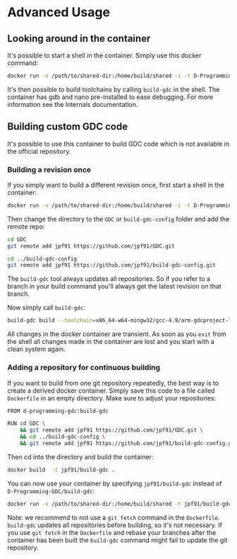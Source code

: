 Advanced Usage
========

Looking around in the container
-------------------------------

It's possible to start a shell in the container. Simply use this docker
command:

```bash
docker run -v /path/to/shared-dir:/home/build/shared -i -t D-Programming-GDC/build-gdc /bin/bash
```

It's then possible to build toolchains by calling `build-gdc` in the shell.
The container has gdb and nano pre-installed to ease debugging. For more
information see the Internals documentation.

Building custom GDC code
------------------------
It's possible to use this container to build GDC code which is not available
in the official repository.

### Building a revision once
If you simply want to build a different revision once, first start a shell
in the container:

```bash
docker run -v /path/to/shared-dir:/home/build/shared -i -t D-Programming-GDC/build-gdc /bin/bash
```

Then change the directory to the `GDC` or `build-gdc-config` folder
and add the remote repo:
```bash
cd GDC
git remote add jpf91 https://github.com/jpf91/GDC.git

cd ../build-gdc-config
git remote add jpf91 https://github.com/jpf91/build-gdc-config.git
```

The `build-gdc` tool always updates all repositories. So if you refer to a branch
in your build command you'll always get the latest revision on that branch.

Now simply call `build-gdc`:
```bash
build-gdc build --toolchain=x86_64-w64-mingw32/gcc-4.9/arm-gdcproject-linux-gnueabihf --config-revision=jpf91/master --revision=V4_9:jpf91/gdc-4.9
```

All changes in the docker container are transient. As soon as you `exit`
from the shell all changes made in the container are lost and you start
with a clean system again.

### Adding a repository for continuous building
If you want to build from one git repository repeatedly, the best way
is to create a derived docker container. Simply save this code to a file
called `Dockerfile` in an empty directory. Make sure to adjust your repositories:
```bash
FROM d-programming-gdc:build-gdc

RUN cd GDC \
    && git remote add jpf91 https://github.com/jpf91/GDC.git \
    && cd ../build-gdc-config \
    && git remote add jpf91 https://github.com/jpf91/build-gdc-config.git
```

Then cd into the directory and build the container:
```bash
docker build  -t jpf91/build-gdc .
```

You can now use your container by specifying `jpf91/build-gdc` instead
of `D-Programming-GDC/build-gdc`:
```bash
docker run -v /path/to/shared-dir:/home/build/shared -t jpf91/build-gdc /usr/bin/build-gdc build --toolchain=x86_64-w64-mingw32/gcc-4.9/arm-gdcproject-linux-gnueabihf --revision=V4_9:jpf91/gdc-4.9
```

Note: we recommend to not use a `git fetch` command in the `Dockerfile`.
`build-gdc` updates all repositories before building, so it's not necessary.
If you use `git fetch` in the `Dockerfile` and rebase your branches
after the container has been built the `build-gdc` command might fail to update
the git repository.
